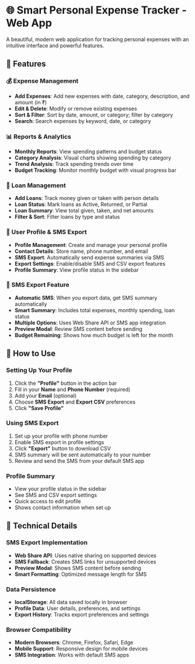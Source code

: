 # 🌐 Smart Personal Expense Tracker - Web App

A beautiful, modern web application for tracking personal expenses with an intuitive interface and powerful features.

## 🚀 Features

### 💰 Expense Management
- **Add Expenses**: Add new expenses with date, category, description, and amount (in ₹)
- **Edit & Delete**: Modify or remove existing expenses
- **Sort & Filter**: Sort by date, amount, or category; filter by category
- **Search**: Search expenses by keyword, date, or category

### 📊 Reports & Analytics
- **Monthly Reports**: View spending patterns and budget status
- **Category Analysis**: Visual charts showing spending by category
- **Trend Analysis**: Track spending trends over time
- **Budget Tracking**: Monitor monthly budget with visual progress bar

### 🤝 Loan Management
- **Add Loans**: Track money given or taken with person details
- **Loan Status**: Mark loans as Active, Returned, or Partial
- **Loan Summary**: View total given, taken, and net amounts
- **Filter & Sort**: Filter loans by type and status

### 👤 User Profile & SMS Export
- **Profile Management**: Create and manage your personal profile
- **Contact Details**: Store name, phone number, and email
- **SMS Export**: Automatically send expense summaries via SMS
- **Export Settings**: Enable/disable SMS and CSV export features
- **Profile Summary**: View profile status in the sidebar

### 📱 SMS Export Feature
- **Automatic SMS**: When you export data, get SMS summary automatically
- **Smart Summary**: Includes total expenses, monthly spending, loan status
- **Multiple Options**: Uses Web Share API or SMS app integration
- **Preview Modal**: Review SMS content before sending
- **Budget Remaining**: Shows how much budget is left for the month

## 🎯 How to Use

### Setting Up Your Profile
1. Click the **"Profile"** button in the action bar
2. Fill in your **Name** and **Phone Number** (required)
3. Add your **Email** (optional)
4. Choose **SMS Export** and **Export CSV** preferences
5. Click **"Save Profile"**

### Using SMS Export
1. Set up your profile with phone number
2. Enable SMS export in profile settings
3. Click **"Export"** button to download CSV
4. SMS summary will be sent automatically to your number
5. Review and send the SMS from your default SMS app

### Profile Summary
- View your profile status in the sidebar
- See SMS and CSV export settings
- Quick access to edit profile
- Shows contact information when set up

## 🔧 Technical Details

### SMS Export Implementation
- **Web Share API**: Uses native sharing on supported devices
- **SMS Fallback**: Creates SMS links for unsupported devices
- **Preview Modal**: Shows SMS content before sending
- **Smart Formatting**: Optimized message length for SMS

### Data Persistence
- **localStorage**: All data saved locally in browser
- **Profile Data**: User details, preferences, and settings
- **Export History**: Tracks export preferences and settings

### Browser Compatibility
- **Modern Browsers**: Chrome, Firefox, Safari, Edge
- **Mobile Support**: Responsive design for mobile devices
- **SMS Integration**: Works with default SMS apps 